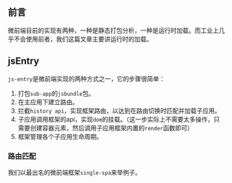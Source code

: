## 前言

微前端目前的实现有两种，一种是静态打包分析，一种是运行时加载。而工业上几乎不会使用前者，我们这篇文章主要讲运行时的加载。

## jsEntry

`js-entry`是微前端实现的两种方式之一，它的步骤很简单：

1. 打包`sub-app`的`jsbundle`包。
2. 在主应用下建立路由。
3. 拦截`history api`，实现框架路由，以达到在路由切换时匹配并加载子应用。
4. 子应用调用框架的api，实现`dom`的挂载。（这一步实际上不需要太多操作，只需要创建容器元素，然后调用子应用框架内置的`render`函数即可）
5. 框架管理各个子应用生命周期。



### 路由匹配

我们以最出名的微前端框架`single-spa`来举例子。


